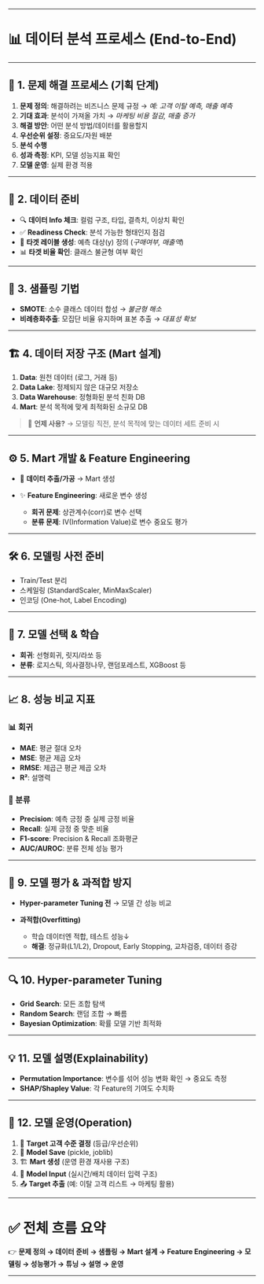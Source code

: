 
---

# 📊 데이터 분석 프로세스 (End-to-End)

---

## 🚀 1. 문제 해결 프로세스 (기획 단계)

1. **문제 정의**: 해결하려는 비즈니스 문제 규정
   → *예: 고객 이탈 예측, 매출 예측*
2. **기대 효과**: 분석이 가져올 가치
   → *마케팅 비용 절감, 매출 증가*
3. **해결 방안**: 어떤 분석 방법/데이터를 활용할지
4. **우선순위 설정**: 중요도/자원 배분
5. **분석 수행**
6. **성과 측정**: KPI, 모델 성능지표 확인
7. **모델 운영**: 실제 환경 적용

---

## 📂 2. 데이터 준비

* 🔍 **데이터 Info 체크**: 컬럼 구조, 타입, 결측치, 이상치 확인
* ✅ **Readiness Check**: 분석 가능한 형태인지 점검
* 🎯 **타겟 레이블 생성**: 예측 대상(y) 정의 (*구매여부, 매출액*)
* 📊 **타겟 비율 확인**: 클래스 불균형 여부 확인

---

## 🧪 3. 샘플링 기법

* **SMOTE**: 소수 클래스 데이터 합성 → *불균형 해소*
* **비례층화추출**: 모집단 비율 유지하며 표본 추출 → *대표성 확보*

---

## 🏗️ 4. 데이터 저장 구조 (Mart 설계)

1. **Data**: 원천 데이터 (로그, 거래 등)
2. **Data Lake**: 정제되지 않은 대규모 저장소
3. **Data Warehouse**: 정형화된 분석 친화 DB
4. **Mart**: 분석 목적에 맞게 최적화된 소규모 DB

> 📌 **언제 사용?** → 모델링 직전, 분석 목적에 맞는 데이터 세트 준비 시

---

## ⚙️ 5. Mart 개발 & Feature Engineering

* 🔧 **데이터 추출/가공** → Mart 생성
* ✨ **Feature Engineering**: 새로운 변수 생성

  * **회귀 문제**: 상관계수(corr)로 변수 선택
  * **분류 문제**: IV(Information Value)로 변수 중요도 평가

---

## 🛠️ 6. 모델링 사전 준비

* Train/Test 분리
* 스케일링 (StandardScaler, MinMaxScaler)
* 인코딩 (One-hot, Label Encoding)

---

## 🤖 7. 모델 선택 & 학습

* **회귀**: 선형회귀, 릿지/라쏘 등
* **분류**: 로지스틱, 의사결정나무, 랜덤포레스트, XGBoost 등

---

## 📈 8. 성능 비교 지표

### 📊 회귀

* **MAE**: 평균 절대 오차
* **MSE**: 평균 제곱 오차
* **RMSE**: 제곱근 평균 제곱 오차
* **R²**: 설명력

### 🔎 분류

* **Precision**: 예측 긍정 중 실제 긍정 비율
* **Recall**: 실제 긍정 중 맞춘 비율
* **F1-score**: Precision & Recall 조화평균
* **AUC/AUROC**: 분류 전체 성능 평가

---

## 🧮 9. 모델 평가 & 과적합 방지

* **Hyper-parameter Tuning 전** → 모델 간 성능 비교
* **과적합(Overfitting)**

  * 학습 데이터엔 적합, 테스트 성능↓
  * **해결**: 정규화(L1/L2), Dropout, Early Stopping, 교차검증, 데이터 증강

---

## 🔍 10. Hyper-parameter Tuning

* **Grid Search**: 모든 조합 탐색
* **Random Search**: 랜덤 조합 → 빠름
* **Bayesian Optimization**: 확률 모델 기반 최적화

---

## 💡 11. 모델 설명(Explainability)

* **Permutation Importance**: 변수를 섞어 성능 변화 확인 → 중요도 측정
* **SHAP/Shapley Value**: 각 Feature의 기여도 수치화

---

## 🏁 12. 모델 운영(Operation)

1. 🎯 **Target 고객 수준 결정** (등급/우선순위)
2. 💾 **Model Save** (pickle, joblib)
3. 🏗️ **Mart 생성** (운영 환경 재사용 구조)
4. 🔌 **Model Input** (실시간/배치 데이터 입력 구조)
5. 📤 **Target 추출** (예: 이탈 고객 리스트 → 마케팅 활용)

---

# ✅ 전체 흐름 요약

👉 **문제 정의 → 데이터 준비 → 샘플링 → Mart 설계 → Feature Engineering → 모델링 → 성능평가 → 튜닝 → 설명 → 운영**

---

